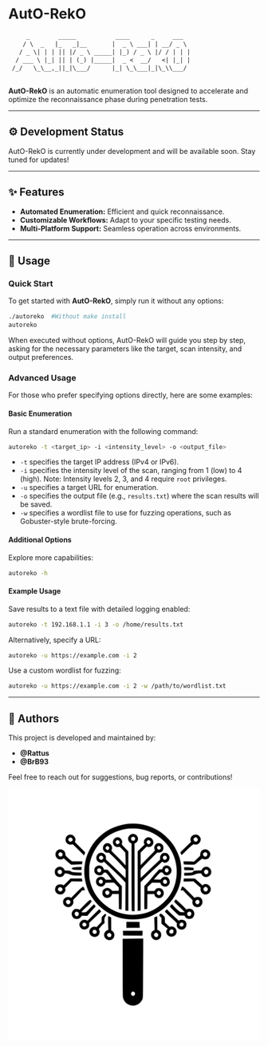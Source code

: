 # AutO-RekO

```
     _        _____           ____      _     ___  
    / \  _   |_   _|__       |  _ \ ___| | __/ _ \ 
   / _ \| | | || |/ _ \ _____| |_) / _ \ |/ / | | |
  / ___ \ |_| || | (_) |_____|  _ <  __/   <| |_| |
 /_/   \_\__,_||_|\___/      |_| \_\___|_|\_\\___/ 
                                                  
```

**AutO-RekO** is an automatic enumeration tool designed to accelerate and optimize the reconnaissance phase during penetration tests.

---

## ⚙️ Development Status

AutO-RekO is currently under development and will be available soon. Stay tuned for updates!

---

## ✨ Features

- **Automated Enumeration:** Efficient and quick reconnaissance.
- **Customizable Workflows:** Adapt to your specific testing needs.
- **Multi-Platform Support:** Seamless operation across environments.

---

## 🚀 Usage

### Quick Start

To get started with **AutO-RekO**, simply run it without any options:

```bash
./autoreko  #Without make install
autoreko
```

When executed without options, AutO-RekO will guide you step by step, asking for the necessary parameters like the target, scan intensity, and output preferences.

### Advanced Usage

For those who prefer specifying options directly, here are some examples:

#### Basic Enumeration

Run a standard enumeration with the following command:

```bash
autoreko -t <target_ip> -i <intensity_level> -o <output_file>
```

- `-t` specifies the target IP address (IPv4 or IPv6).
- `-i` specifies the intensity level of the scan, ranging from 1 (low) to 4 (high). Note: Intensity levels 2, 3, and 4 require `root` privileges.
- `-u` specifies a target URL for enumeration.
- `-o` specifies the output file (e.g., `results.txt`) where the scan results will be saved.
- `-w` specifies a wordlist file to use for fuzzing operations, such as Gobuster-style brute-forcing.

#### Additional Options

Explore more capabilities:

```bash
autoreko -h
```

#### Example Usage

Save results to a text file with detailed logging enabled:

```bash
autoreko -t 192.168.1.1 -i 3 -o /home/results.txt 
```

Alternatively, specify a URL:

```bash
autoreko -u https://example.com -i 2 
```

Use a custom wordlist for fuzzing:

```bash
autoreko -u https://example.com -i 2 -w /path/to/wordlist.txt
```

---

## 👥 Authors

This project is developed and maintained by:

- **@Rattus**
- **@BrB93** 

Feel free to reach out for suggestions, bug reports, or contributions!


![Logo](logo.svg)

